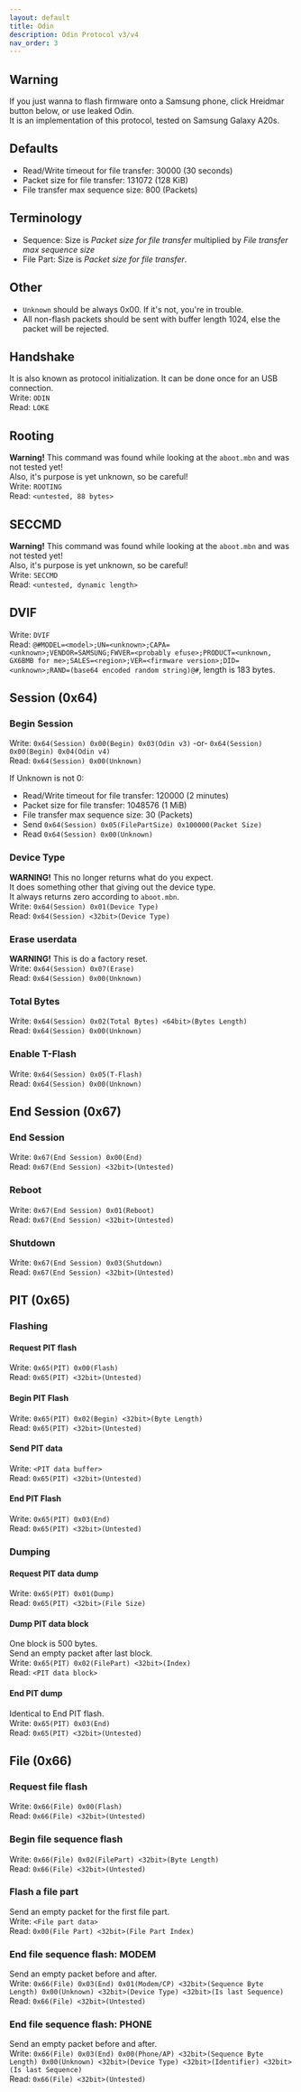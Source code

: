 ```yaml
---
layout: default
title: Odin
description: Odin Protocol v3/v4
nav_order: 3
---
```


## Warning
If you just wanna to flash firmware onto a Samsung phone, click Hreidmar button below, or use leaked Odin. \
It is an implementation of this protocol, tested on Samsung Galaxy A20s.

## Defaults
* Read/Write timeout for file transfer: 30000 (30 seconds)
* Packet size for file transfer: 131072 (128 KiB)
* File transfer max sequence size: 800 (Packets)

## Terminology
* Sequence: Size is *Packet size for file transfer* multiplied by *File transfer max sequence size*
* File Part: Size is *Packet size for file transfer*.

## Other
* `Unknown` should be always 0x00. If it's not, you're in trouble.
* All non-flash packets should be sent with buffer length 1024, else the packet will be rejected.

## Handshake
It is also known as protocol initialization. It can be done once for an USB connection. \
Write: `ODIN` \
Read: `LOKE`
## Rooting
**Warning!** This command was found while looking at the `aboot.mbn` and was not tested yet! \
Also, it's purpose is yet unknown, so be careful! \
Write: `ROOTING` \
Read: `<untested, 88 bytes>`
## SECCMD
**Warning!** This command was found while looking at the `aboot.mbn` and was not tested yet! \
Also, it's purpose is yet unknown, so be careful! \
Write: `SECCMD` \
Read: `<untested, dynamic length>` 
## DVIF
Write: `DVIF` \
Read: `@#MODEL=<model>;UN=<unknown>;CAPA=<unknown>;VENDOR=SAMSUNG;FWVER=<probably efuse>;PRODUCT=<unknown, GX6BMB for me>;SALES=<region>;VER=<firmware version>;DID=<unknown>;RAND=(base64 encoded random string)@#`, length is 183 bytes.
## Session (0x64)
### Begin Session
Write: `0x64(Session) 0x00(Begin) 0x03(Odin v3)` -or- `0x64(Session) 0x00(Begin) 0x04(Odin v4)` \
Read: `0x64(Session) 0x00(Unknown)`

If Unknown is not 0:
* Read/Write timeout for file transfer: 120000 (2 minutes)
* Packet size for file transfer: 1048576 (1 MiB)
* File transfer max sequence size: 30 (Packets)
* Send `0x64(Session) 0x05(FilePartSize) 0x100000(Packet Size)`
* Read `0x64(Session) 0x00(Unknown)`
### Device Type
**WARNING!** This no longer returns what do you expect. \
It does something other that giving out the device type. \
It always returns zero according to `aboot.mbn`. \
Write: `0x64(Session) 0x01(Device Type)` \
Read: `0x64(Session) <32bit>(Device Type)`
### Erase userdata
**WARNING!** This is do a factory reset. \
Write: `0x64(Session) 0x07(Erase)` \
Read: `0x64(Session) 0x00(Unknown)`
### Total Bytes
Write: `0x64(Session) 0x02(Total Bytes) <64bit>(Bytes Length)` \
Read: `0x64(Session) 0x00(Unknown)`
### Enable T-Flash
Write: `0x64(Session) 0x05(T-Flash)` \
Read: `0x64(Session) 0x00(Unknown)`
## End Session (0x67)
### End Session
Write: `0x67(End Session) 0x00(End)` \
Read: `0x67(End Session) <32bit>(Untested)`
### Reboot
Write: `0x67(End Session) 0x01(Reboot)` \
Read: `0x67(End Session) <32bit>(Untested)`
### Shutdown
Write: `0x67(End Session) 0x03(Shutdown)` \
Read: `0x67(End Session) <32bit>(Untested)`
## PIT (0x65)
### Flashing
#### Request PIT flash
Write: `0x65(PIT) 0x00(Flash)` \
Read: `0x65(PIT) <32bit>(Untested)`
#### Begin PIT Flash
Write: `0x65(PIT) 0x02(Begin) <32bit>(Byte Length)` \
Read: `0x65(PIT) <32bit>(Untested)`
#### Send PIT data
Write: `<PIT data buffer>` \
Read: `0x65(PIT) <32bit>(Untested)`
#### End PIT Flash
Write: `0x65(PIT) 0x03(End)` \
Read: `0x65(PIT) <32bit>(Untested)`
### Dumping
#### Request PIT data dump
Write: `0x65(PIT) 0x01(Dump)` \
Read: `0x65(PIT) <32bit>(File Size)`
#### Dump PIT data block
One block is 500 bytes. \
Send an empty packet after last block. \
Write: `0x65(PIT) 0x02(FilePart) <32bit>(Index)` \
Read: `<PIT data block>`
#### End PIT dump
Identical to End PIT flash. \
Write: `0x65(PIT) 0x03(End)` \
Read: `0x65(PIT) <32bit>(Untested)`
## File (0x66)
### Request file flash
Write: `0x66(File) 0x00(Flash)` \
Read: `0x66(File) <32bit>(Untested)`
### Begin file sequence flash
Write: `0x66(File) 0x02(FilePart) <32bit>(Byte Length)` \
Read: `0x66(File) <32bit>(Untested)`
### Flash a file part
Send an empty packet for the first file part. \
Write: `<File part data>` \
Read: `0x00(File Part) <32bit>(File Part Index)`
### End file sequence flash: MODEM
Send an empty packet before and after. \
Write: `0x66(File) 0x03(End) 0x01(Modem/CP) <32bit>(Sequence Byte Length) 0x00(Unknown) <32bit>(Device Type) <32bit>(Is last Sequence)` \
Read: `0x66(File) <32bit>(Untested)`
### End file sequence flash: PHONE
Send an empty packet before and after. \
Write: `0x66(File) 0x03(End) 0x00(Phone/AP) <32bit>(Sequence Byte Length) 0x00(Unknown) <32bit>(Device Type) <32bit>(Identifier) <32bit>(Is last Sequence)` \
Read: `0x66(File) <32bit>(Untested)`
